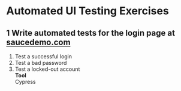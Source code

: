 # Automated UI Testing Exercises
## 1 Write automated tests for the login page at [saucedemo.com](http://saucedemo.com)
   1. Test a successful login
   2. Test a bad password
   3. Test a locked-out account  
**Tool**  
Cypress
  
